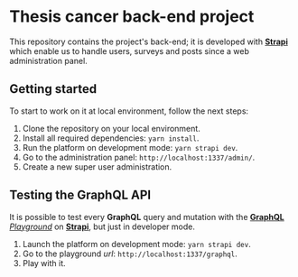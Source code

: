 # Thesis cancer back-end project

This repository contains the project's back-end; it is developed with [**Strapi**](https://strapi.io/) which enable us to handle users, surveys and posts since a web administration panel.

## Getting started

To start to work on it at local environment, follow the next steps:

1. Clone the repository on your local environment.
2. Install all required dependencies: `yarn install`.
3. Run the platform on development mode: `yarn strapi dev`.
4. Go to the administration panel: `http://localhost:1337/admin/`.
5. Create a new super user administration.

## Testing the GraphQL API

It is possible to test every **GraphQL** query and mutation with the [**GraphQL** *Playground*](https://www.apollographql.com/docs/apollo-server/testing/graphql-playground/) on [**Strapi**](https://strapi.io/documentation/developer-docs/latest/developer-resources/content-api/integrations/graphql.html#fetch-your-restaurant-collection-type), but just in developer mode.

1. Launch the platform on development mode: `yarn strapi dev`.
2. Go to the playground *url*: `http://localhost:1337/graphql`.
3. Play with it.

